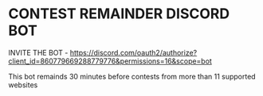 # CONTEST REMAINDER DISCORD BOT

INVITE THE BOT - https://discord.com/oauth2/authorize?client_id=860779669288779776&permissions=16&scope=bot

This bot remainds 30 minutes before contests from more than 11 supported websites
